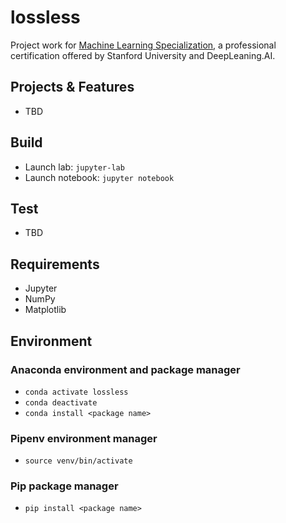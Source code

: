 # lossless
Project work for 
[Machine Learning Specialization](https://online.stanford.edu/courses/soe-ymls-machine-learning-specialization), 
a professional certification offered by Stanford University and DeepLeaning.AI. 

## Projects & Features
* TBD

## Build
* Launch lab: `jupyter-lab`
* Launch notebook: `jupyter notebook`

## Test
* TBD

## Requirements
* Jupyter
* NumPy
* Matplotlib

## Environment 

### Anaconda environment and package manager
* `conda activate lossless`
* `conda deactivate`
* `conda install <package name>`

### Pipenv environment manager
* `source venv/bin/activate`

### Pip package manager
* `pip install <package name>`